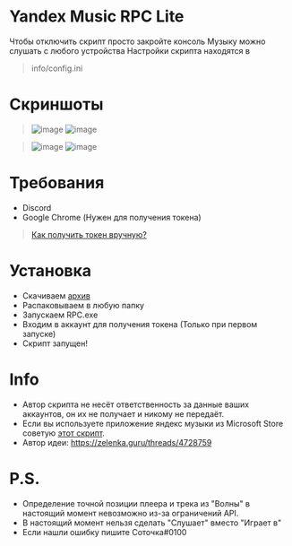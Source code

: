 # Yandex Music RPC Lite
Чтобы отключить скрипт просто закройте консоль
Музыку можно слушать с любого устройства
Настройки скрипта находятся в
> info/config.ini

# Скриншоты
> ![image](https://cdn.discordapp.com/attachments/1117022431748554782/1118629842615795732/image.png)
> ![image](https://cdn.discordapp.com/attachments/1117022431748554782/1118629855819468900/image.png)

>![image](https://cdn.discordapp.com/attachments/1117022431748554782/1118629848949207120/image.png)
>![image](https://cdn.discordapp.com/attachments/1117022431748554782/1118630160736985239/image.png)
# Требования
- Discord
- Google Chrome (Нужен для получения токена)
> [Как получить токен вручную?](https://yandex-music.readthedocs.io/en/main/token.html)
# Установка
- Скачиваем [архив](https://github.com/Soto4ka37/Yandex-Music-RPC-Lite/releases/download/v4/YMRPCLite.zip)
- Распаковываем в любую папку
- Запускаем RPC.exe
- Входим в аккаунт для получения токена (Только при первом запуске)
- Скрипт запущен!
# Info
- Автор скрипта не несёт ответственность за данные ваших аккаунтов, он их не получает и никому не передаёт.
- Если вы используете приложение яндекс музыки из Microsoft Store советую [этот скрипт](https://github.com/KycTik31/YMD-plus/). 
- Автор идеи: https://zelenka.guru/threads/4728759
# P.S.
- Определение точной позиции плеера и трека из "Волны" в настоящий момент невозможно из-за ограничений API.
- В настоящий момент нельзя сделать "Слушает" вместо "Играет в"
- Если нашли ошибку пишите Соточка#0100
